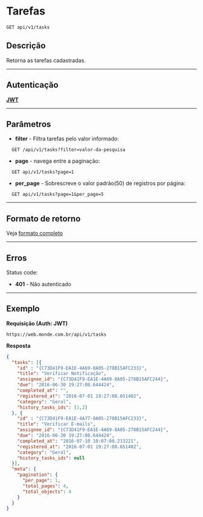 # Tarefas

    GET api/v1/tasks

## Descrição
Retorna as tarefas cadastradas.

***

## Autenticação
**[JWT](../authentication/POST_auth_token.md)**

***

## Parâmetros

  - **filter** - Filtra tarefas pelo valor informado:

  ```
    GET /api/v1/tasks?filter=valor-da-pesquisa
  ```

  - **page** - navega entre a paginação:

  ```
    GET api/v1/tasks?page=1
  ```

  - **per_page** - Sobrescreve o valor padrão(50) de registros por página:

  ```
    GET api/v1/tasks?page=1&per_page=5
  ```
***

## Formato de retorno

  Veja [formato completo](../full_format.md#tarefas)

***

## Erros
  Status code:
  - **401** - Não autenticado

***

## Exemplo
  **Requisição (Auth: JWT)**

    https://web.monde.com.br/api/v1/tasks

  **Resposta**
``` json
{
  "tasks": [{
    "id" : "{C73D41F9-EA1E-4A69-8A05-278B15AFC233}",
    "title": "Verificar Notificação",
    "assignee_id": "{C73D41F9-EA1E-4A69-8A05-278B15AFC244}",
    "due": "2016-06-30 19:27:08.644424",
    "completed_at": "",
    "registered_at": "2016-07-01 19:27:08.651402",
    "category": "Geral",
    "history_tasks_ids": [1,2]
  }, {
    "id" : "{C73D41F9-EA1E-4A77-8A05-278B15AFC233}",
    "title": "Verificar E-mails",
    "assignee_id": "{C73D41F9-EA1E-4A69-8A05-278B15AFC244}",
    "due": "2016-06-30 19:27:08.644424",
    "completed_at": "2016-07-10 10:07:08.213221",
    "registered_at": "2016-07-01 19:27:08.651402",
    "category": "Geral",
    "history_tasks_ids": null
  }],
  "meta": {
    "pagination": {
      "per_page": 1,
      "total_pages": 4,
      "total_objects": 4
    }
  }
}
```

